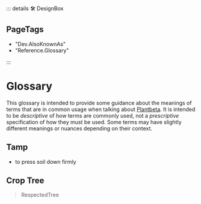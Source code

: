 ::: details 🛠 <dev>DesignBox</dev> 

<h2>PageTags</h2>

- "Dev.AlsoKnownAs"
- "Reference.Glossary"

:::

# Glossary

This glossary is intended to provide some guidance about the meanings of terms that are in common usage when talking about [Plantbeta](/guide/What/WhatPlantbeta). It is intended to be *descriptive* of how terms are commonly used, not a *prescriptive* specification of how they must be used. Some terms may have slightly different meanings or nuances depending on their context.



## Tamp


- to press soil down firmly

## Crop Tree

> RespectedTree

